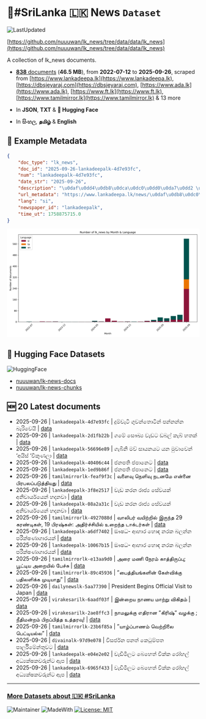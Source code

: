 # 📄#SriLanka 🇱🇰 News `Dataset`

![LastUpdated](https://img.shields.io/badge/last_updated-2025--09--26_14:24:30-green)

[https://github.com/nuuuwan/lk_news/tree/data/data/lk_news](https://github.com/nuuuwan/lk_news/tree/data/data/lk_news)

A collection of lk_news documents.

- [**838** documents](https://github.com/nuuuwan/lk_news/tree/data/data/lk_news) (**46.5 MB**), from **2022-07-12** to **2025-09-26**, scraped from [https://www.lankadeepa.lk](https://www.lankadeepa.lk), [https://dbsjeyaraj.com](https://dbsjeyaraj.com), [https://www.ada.lk](https://www.ada.lk), [https://www.ft.lk](https://www.ft.lk), [https://www.tamilmirror.lk](https://www.tamilmirror.lk) & 13 more

- In **JSON**, **TXT** & **🤗 Hugging Face**

- In **සිංහල**, **தமிழ்** & **English**

## 📝 Example Metadata

```json
{
    "doc_type": "lk_news",
    "doc_id": "2025-09-26-lankadeepalk-4d7e93fc",
    "num": "lankadeepalk-4d7e93fc",
    "date_str": "2025-09-26",
    "description": "\u0daf\u0dd4\u0db8\u0dca\u0dc0\u0dd0\u0da7\u0dd2 \u0d9c\u0dd4\u0dc0\u0db1\u0dca\u0dad\u0ddc\u0da7\u0dd2\u0db1\u0dca \u0db4\u0db1\u0dca\u0db1\u0db1\u0dca\u0db1 \u0db6\u0dd0\u0dbb\u0dd2\u0dc0\u0dd9\u0dba\u0dd2",
    "url_metadata": "https://www.lankadeepa.lk/news/\u0daf\u0db8\u0dc0\u0da7-\u0d9c\u0dc0\u0db1\u0dad\u0da7\u0db1-\u0db4\u0db1\u0db1\u0db1\u0db1-\u0db6\u0dbb\u0dc0\u0dba/101-680274",
    "lang": "si",
    "newspaper_id": "lankadeepalk",
    "time_ut": 1758875715.0
}
```

![Chart](https://raw.githubusercontent.com/nuuuwan/lk_news/refs/heads/data/data/lk_news/docs_by_month_and_lang.png)

## 🤗 Hugging Face Datasets

![HuggingFace](https://img.shields.io/badge/-HuggingFace-FDEE21?style=for-the-badge&logo=HuggingFace)

- [nuuuwan/lk-news-docs](https://huggingface.co/datasets/nuuuwan/lk-news-docs)
- [nuuuwan/lk-news-chunks](https://huggingface.co/datasets/nuuuwan/lk-news-chunks)

## 🆕 20 Latest documents

- 2025-09-26 | `lankadeepalk-4d7e93fc` | දුම්වැටි ගුවන්තොටින් පන්නන්න බැරිවෙයි | [data](https://github.com/nuuuwan/lk_news/tree/data/data/lk_news/2020s/2025/2025-09-26-lankadeepalk-4d7e93fc)
- 2025-09-26 | `lankadeepalk-2d1fb22b` | ගමේ සෞඛ්‍ය වැඩට ඩබල් කැබ් හතක් | [data](https://github.com/nuuuwan/lk_news/tree/data/data/lk_news/2020s/2025/2025-09-26-lankadeepalk-2d1fb22b)
- 2025-09-26 | `lankadeepalk-56696e89` | ගැබිනි මව් සායනයට යන මුවාවෙන් ‘අයිස් ‘විකුණලා | [data](https://github.com/nuuuwan/lk_news/tree/data/data/lk_news/2020s/2025/2025-09-26-lankadeepalk-56696e89)
- 2025-09-26 | `lankadeepalk-40406c44` | ජනපති ජපානෙට | [data](https://github.com/nuuuwan/lk_news/tree/data/data/lk_news/2020s/2025/2025-09-26-lankadeepalk-40406c44)
- 2025-09-26 | `lankadeepalk-1ed9b86f` | ජනපති ජපානෙට | [data](https://github.com/nuuuwan/lk_news/tree/data/data/lk_news/2020s/2025/2025-09-26-lankadeepalk-1ed9b86f)
- 2025-09-26 | `tamilmirrorlk-feaf9f3c` | வளைவு நெளிவு நடனமே என்னை பிரபலப்படுத்தியது | [data](https://github.com/nuuuwan/lk_news/tree/data/data/lk_news/2020s/2025/2025-09-26-tamilmirrorlk-feaf9f3c)
- 2025-09-26 | `lankadeepalk-3f8e2517` | වැඩ කරන රාජ්‍ය සේවයක් අනිවාර්යයෙන් හදනවා | [data](https://github.com/nuuuwan/lk_news/tree/data/data/lk_news/2020s/2025/2025-09-26-lankadeepalk-3f8e2517)
- 2025-09-26 | `lankadeepalk-08a2a31c` | වැඩ කරන රාජ්‍ය සේවයක් අනිවාර්යයෙන් හදනවා | [data](https://github.com/nuuuwan/lk_news/tree/data/data/lk_news/2020s/2025/2025-09-26-lankadeepalk-08a2a31c)
- 2025-09-26 | `tamilmirrorlk-4927088d` | வாலிபர் வயிற்றில் இருந்த 29 கரண்டிகள், 19 பிரஷ்கள்: அதிர்ச்சியில் உறைந்த டாக்டர்கள் | [data](https://github.com/nuuuwan/lk_news/tree/data/data/lk_news/2020s/2025/2025-09-26-tamilmirrorlk-4927088d)
- 2025-09-26 | `lankadeepalk-a6df7402` | ඖෂධ- ආහාර හොඳ නරක බලන්න පරීක්ෂණාගාරයක් | [data](https://github.com/nuuuwan/lk_news/tree/data/data/lk_news/2020s/2025/2025-09-26-lankadeepalk-a6df7402)
- 2025-09-26 | `lankadeepalk-10067b15` | ඖෂධ- ආහාර හොඳ නරක බලන්න පරීක්ෂණාගාරයක් | [data](https://github.com/nuuuwan/lk_news/tree/data/data/lk_news/2020s/2025/2025-09-26-lankadeepalk-10067b15)
- 2025-09-26 | `tamilmirrorlk-e13aa9d0` | அரை மணி நேரம் காத்திருப்பு; பூட்டிய அறையில் பேச்சு | [data](https://github.com/nuuuwan/lk_news/tree/data/data/lk_news/2020s/2025/2025-09-26-tamilmirrorlk-e13aa9d0)
- 2025-09-26 | `tamilmirrorlk-89c45936` | ”பைத்தியங்களின் கேள்விக்கு பதிலளிக்க முடியாது” | [data](https://github.com/nuuuwan/lk_news/tree/data/data/lk_news/2020s/2025/2025-09-26-tamilmirrorlk-89c45936)
- 2025-09-26 | `dailynewslk-5aa77390` | President Begins Official Visit to Japan | [data](https://github.com/nuuuwan/lk_news/tree/data/data/lk_news/2020s/2025/2025-09-26-dailynewslk-5aa77390)
- 2025-09-26 | `virakesarilk-6aadf03f` | இன்றைய நாணய மாற்று விகிதம் | [data](https://github.com/nuuuwan/lk_news/tree/data/data/lk_news/2020s/2025/2025-09-26-virakesarilk-6aadf03f)
- 2025-09-26 | `virakesarilk-2ae8ffc3` | நாமலுக்கு எதிரான “கிரிஷ்“ வழக்கு ; நீதிமன்றம் பிறப்பித்த உத்தரவு! | [data](https://github.com/nuuuwan/lk_news/tree/data/data/lk_news/2020s/2025/2025-09-26-virakesarilk-2ae8ffc3)
- 2025-09-26 | `tamilmirrorlk-23b6f85a` | ”யாழ்ப்பாணம் வெற்றிலை பெட்டியல்ல” | [data](https://github.com/nuuuwan/lk_news/tree/data/data/lk_news/2020s/2025/2025-09-26-tamilmirrorlk-23b6f85a)
- 2025-09-26 | `divainalk-97d9e078` | විසර්ජන පනත් කෙටුම්පත පාර්ලිමේන්තුවට | [data](https://github.com/nuuuwan/lk_news/tree/data/data/lk_news/2020s/2025/2025-09-26-divainalk-97d9e078)
- 2025-09-26 | `lankadeepalk-e04e2e02` | වැඩිමිලට බෙහෙත් වික්ක රෝහල් අධ්‍යක්ෂකවරුන්ට   ඇප | [data](https://github.com/nuuuwan/lk_news/tree/data/data/lk_news/2020s/2025/2025-09-26-lankadeepalk-e04e2e02)
- 2025-09-26 | `lankadeepalk-6965f433` | වැඩිමිලට බෙහෙත් වික්ක රෝහල් අධ්‍යක්ෂකවරුන්ට   ඇප | [data](https://github.com/nuuuwan/lk_news/tree/data/data/lk_news/2020s/2025/2025-09-26-lankadeepalk-6965f433)

---

### [More Datasets about 🇱🇰 #SriLanka](https://github.com/nuuuwan/lk_datasets)

![Maintainer](https://img.shields.io/badge/maintainer-nuuuwan-red)
![MadeWith](https://img.shields.io/badge/made_with-python-blue)
[![License: MIT](https://img.shields.io/badge/License-MIT-yellow.svg)](https://opensource.org/licenses/MIT)
